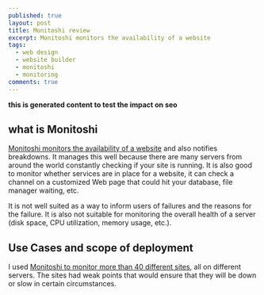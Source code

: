 ```yaml
---
published: true
layout: post
title: Monitoshi review
excerpt: Monitoshi monitors the availability of a website
tags:
  - web design
  - website builder
  - monitoshi
  - monitoring
comments: true
---
```

__this is generated content to test the impact on seo__

## what is Monitoshi

[Monitoshi monitors the availability of a website](https://lexoyo.me/monitoshi-website/) and also notifies breakdowns. It manages this well because there are many servers from around the world constantly checking if your site is running. It is also good to monitor whether services are in place for a website, it can check a channel on a customized Web page that could hit your database, file manager waiting, etc.

It is not well suited as a way to inform users of failures and the reasons for the failure. It is also not suitable for monitoring the overall health of a server (disk space, CPU utilization, memory usage, etc.).

## Use Cases and scope of deployment

I used [Monitoshi to monitor more than 40 different sites](https://lexoyo.me/monitoshi-website/), all on different servers. The sites had weak points that would ensure that they will be down or slow in certain circumstances.
